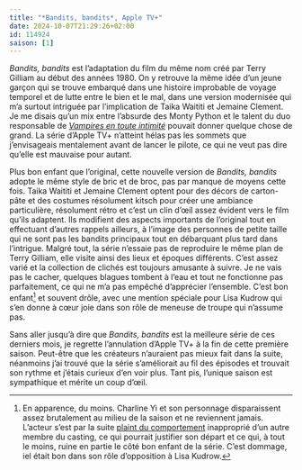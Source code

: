 ```yaml
---
title: "*Bandits, bandits*, Apple TV+"
date: 2024-10-07T21:29:26+02:00
id: 114924 
saison: [1]
---
```


*Bandits, bandits* est l’adaptation du film du même nom créé par Terry Gilliam au début des années 1980. On y retrouve la même idée d’un jeune garçon qui se trouve embarqué dans une histoire improbable de voyage temporel et de lutte entre le bien et le mal, dans une version modernisée qui m’a surtout intriguée par l’implication de Taika Waititi et Jemaine Clement. Je me disais qu’un mix entre l’absurde des Monty Python et le talent du duo responsable de [*Vampires en toute intimité*](https://voiretmanger.fr/vampires-toute-intimite-waititi-clement/) pouvait donner quelque chose de grand. La série d’Apple TV+ n’atteint hélas pas les sommets que j’envisageais mentalement avant de lancer le pilote, ce qui ne veut pas dire qu’elle est mauvaise pour autant. 

Plus bon enfant que l’original, cette nouvelle version de *Bandits, bandits* adopte le même style de bric et de broc, pas par manque de moyens cette fois. Taika Waititi et Jemaine Clement optent pour des décors de carton-pâte et des costumes résolument kitsch pour créer une ambiance particulière, résolument rétro et c’est un clin d’œil assez évident vers le film qu’ils adaptent. Ils modifient des aspects importants de l’original tout en effectuant d’autres rappels ailleurs, à l’image des personnes de petite taille qui ne sont pas les bandits principaux tout en débarquant plus tard dans l’intrigue. Malgré tout, la série n’essaie pas de reproduire le même plan de Terry Gilliam, elle visite ainsi des lieux et époques différents. C’est assez varié et la collection de clichés est toujours amusante à suivre. Je ne vais pas le cacher, quelques blagues tombent à l’eau et tout ne fonctionne pas parfaitement, ce qui ne m’a pas empêché d’apprécier l’ensemble. C’est bon enfant[^1] et souvent drôle, avec une mention spéciale pour Lisa Kudrow qui s’en donne à cœur joie dans son rôle de meneuse de troupe qui n’assume pas. 

Sans aller jusqu’à dire que *Bandits, bandits* est la meilleure série de ces derniers mois, je regrette l’annulation d’Apple TV+ à la fin de cette première saison. Peut-être que les créateurs n’auraient pas mieux fait dans la suite, néanmoins j’ai trouvé que la série s’améliorait au fil des épisodes et trouvait son rythme et j’étais curieux d’en voir plus. Tant pis, l’unique saison est sympathique et mérite un coup d’œil.

[^1]: En apparence, du moins. Charline Yi et son personnage disparaissent assez brutalement au milieu de la saison et ne reviennent jamais. L’acteur s’est par la suite [plaint du comportement](https://www.hollywoodreporter.com/movies/movie-news/charlyne-yi-assault-allegations-time-bandits-set-1235901593/) inapproprié d’un autre membre du casting, ce qui pourrait justifier son départ et ce qui, à tout le moins, ruine en partie le côté bon enfant de la série. C’est dommage, iel était bon dans son rôle d’opposition à Lisa Kudrow. 